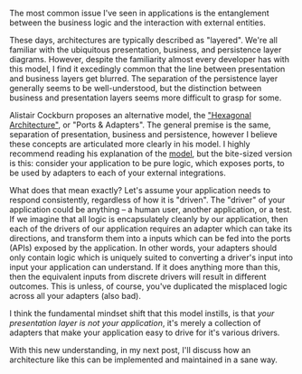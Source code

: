 The most common issue I've seen in applications is the entanglement between the business logic and the interaction with external entities.

These days, architectures are typically described as "layered". We're all familiar with the ubiquitous presentation, business, and persistence layer diagrams. However, despite the familiarity almost every developer has with this model, I find it excedingly common that the line between presentation and business layers get blurred. The separation of the persistence layer generally seems to be well-understood, but the distinction between business and presentation layers seems more difficult to grasp for some.

Alistair Cockburn proposes an alternative model, the ["Hexagonal Architecture"](http://alistair.cockburn.us/Hexagonal+architecture), or "Ports & Adapters". The general
premise is the same, separation of presentation, business and persistence, however I believe these concepts are articulated more clearly in his model. I highly recommend reading his explanation of the [model](http://alistair.cockburn.us/Hexagonal+architecture), but the bite-sized version is this: consider your application to be pure logic, which exposes ports, to be used by adapters to each of your external integrations.

What does that mean exactly? Let's assume your application needs to respond consistently, regardless of how it is "driven". The "driver" of your application could be anything – a human user, another application, or a test. If we imagine that all logic is encapsulately cleanly by our application, then each of the drivers of our application requires an adapter which can take its directions, and transform them into a inputs which can be fed into the ports (APIs) exposed by the application. In other words, your adapters should only contain logic which is uniquely suited to converting a driver's input into input your application can understand. If it does anything more than this, then the equivalent inputs from discrete drivers will result in different outcomes. This is unless, of course, you've duplicated the misplaced logic across all your adapters (also bad).

I think the fundamental mindset shift that this model instills, is that *your presentation layer is not your application*, it's merely a collection of adapters that make your application easy to drive for it's various drivers.

With this new understanding, in my next post, I'll discuss how an architecture like this can be implemented and maintained in a sane way.